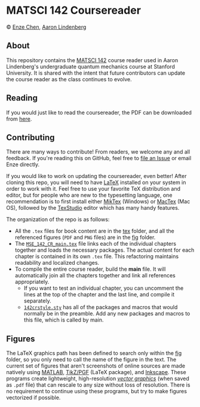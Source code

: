 # MATSCI 142 Coursereader

© [Enze Chen](https://mse.stanford.edu/people/enze-chen), 
[Aaron Lindenberg](https://mse.stanford.edu/people/aaron-lindenberg)


## About

This repository contains the [MATSCI 142](https://explorecourses.stanford.edu/search?q=MATSCI142) course reader used in Aaron Lindenberg's undergraduate quantum mechanics course at Stanford University. 
It is shared with the intent that future contributors can update the course reader as the class continues to evolve. 


## Reading

If you would just like to read the coursereader, the PDF can be downloaded from [here](tex/MSE_142_CR_main.pdf).

## Contributing

There are many ways to contribute!
From readers, we welcome any and all feedback. 
If you're reading this on GitHub, feel free to [file an Issue](https://github.com/enze-chen/mse_142_cr/issues) or email Enze directly.

If you would like to work on updating the coursereader, even better! 
After cloning this repo, you will need to have [LaTeX]("http://www.latex-project.org/") installed on your system in order to work with it. 
Feel free to use your favorite TeX distribution and editor, but for people who are new to the typesetting language, one recommendation is to first install either [MikTex](https://miktex.org/) (Windows) or [MacTex](http://tug.org/mactex/) (Mac OS), followed by the [TexStudio](http://texstudio.sourceforge.net/) editor which has many handy features.

The organization of the repo is as follows:
* All the `.tex` files for book content are in the [tex](./tex/) folder, and all the referenced figures (`PDF` and `PNG` files) are in the [fig](./fig/) folder.
* The [`MSE_142_CR_main.tex`](./tex/MSE_142_CR_main.tex) file links each of the individual chapters together and loads the necessary packages. 
The actual content for each chapter is contained in its own `.tex` file. 
This refactoring maintains readability and localized changes.
* To compile the entire course reader, build the **main** file. 
It will automatically join all the chapters together and link all references appropriately.
    * If you want to test an individual chapter, you can uncomment the lines at the top of the chapter and the last line, and compile it separately.
    * [`142crstyle.sty`](./tex/142crstyle.sty) has all of the packages and macros that would normally be in the preamble. 
    Add any new packages and macros to this file, which is called by main.


## Figures

The LaTeX graphics path has been defined to search only within the [fig](./fig/) folder, so you only need to call the name of the figure in the text. 
The current set of figures that aren't screenshots of online sources are made natively using [MATLAB](https://www.mathworks.com/products/matlab.html), [TikZ/PGF](https://tikz.dev/) (LaTeX package), and [Inkscape](https://inkscape.org/). 
These programs create lightweight, high-resolution [_vector graphics_](https://en.wikipedia.org/wiki/Vector_graphics) (when saved as `.pdf` file) that can rescale to any size without loss of resolution. 
There is no requirement to continue using these programs, but try to make figures vectorized if possible.
